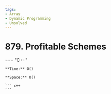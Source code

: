 ```yaml
---
tags:
- Array
- Dynamic Programming
- Unsolved
---
```



# 879. Profitable Schemes

=== "C++"

    **Time:** O()

    **Space:** O()

    ``` c++
    ```